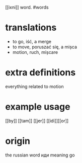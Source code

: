 [[ixni]] word.
#words
# translations
- to go, iść, a merge
- to move, poruszać się, a mișca
- motion, ruch, mișcare
# extra definitions
everything related to motion 
# example usage
[[by]] [[tam]] [[jer]] [[idi]][[or]]
# origin
the russian word иди meaning go